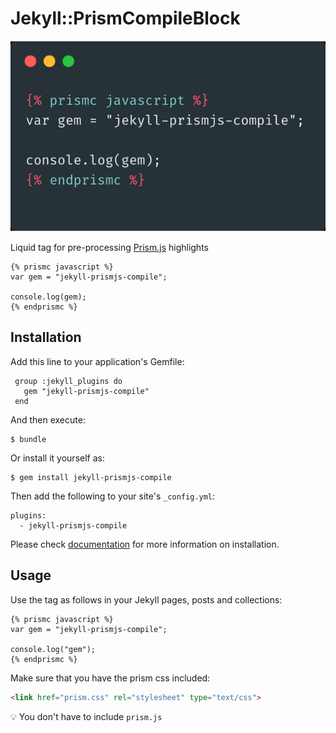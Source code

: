 # Jekyll::PrismCompileBlock

![](screenshots/icon.png)

Liquid tag for pre-processing [Prism.js](https://prismjs.com/) highlights

```
{% prismc javascript %}
var gem = "jekyll-prismjs-compile";

console.log(gem);
{% endprismc %}
```

## Installation

Add this line to your application's Gemfile:

```
 group :jekyll_plugins do
   gem "jekyll-prismjs-compile"
 end
```

And then execute:

    $ bundle

Or install it yourself as:

    $ gem install jekyll-prismjs-compile

Then add the following to your site's `_config.yml`:

```
plugins:
  - jekyll-prismjs-compile
```

Please check [documentation](https://jekyllrb.com/docs/plugins/installation/) for more information on installation.

## Usage

Use the tag as follows in your Jekyll pages, posts and collections:

```liquid
{% prismc javascript %}
var gem = "jekyll-prismjs-compile";

console.log("gem");
{% endprismc %}
```

Make sure that you have the prism css included:
```html
<link href="prism.css" rel="stylesheet" type="text/css">
```

💡 You don't have to include `prism.js`
